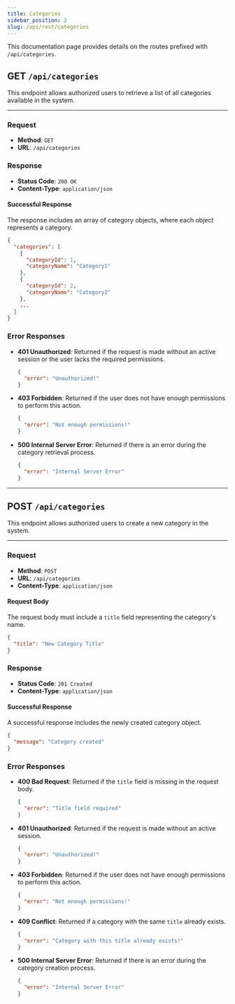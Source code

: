 ```yaml
---
title: Categories
sidebar_position: 2
slug: /api/rest/categories
---
```


This documentation page provides details on the routes prefixed with `/api/categories`.

## **GET** `/api/categories`

This endpoint allows authorized users to retrieve a list of all categories available in the system.

---

### Request

- **Method**: `GET`
- **URL**: `/api/categories`

### Response

- **Status Code**: `200 OK`
- **Content-Type**: `application/json`

#### Successful Response

The response includes an array of category objects, where each object represents a category.

```json
{
  "categories": [
    {
      "categoryId": 1,
      "categoryName": "Category1"
    },
    {
      "categoryId": 2,
      "categoryName": "Category2"
    },
    ...
  ]
}
```

### Error Responses

- **401 Unauthorized**: Returned if the request is made without an active session or the user lacks the required permissions.

  ```json
  {
    "error": "Unauthorized!"
  }
  ```

- **403 Forbidden**: Returned if the user does not have enough permissions to perform this action.

  ```json
  {
    "error": "Not enough permissions!"
  }
  ```

- **500 Internal Server Error**: Returned if there is an error during the category retrieval process.

  ```json
  {
    "error": "Internal Server Error"
  }
  ```

---

## **POST** `/api/categories`

This endpoint allows authorized users to create a new category in the system.

---

### Request

- **Method**: `POST`
- **URL**: `/api/categories`
- **Content-Type**: `application/json`

#### Request Body

The request body must include a `title` field representing the category's name.

```json
{
  "title": "New Category Title"
}
```

### Response

- **Status Code**: `201 Created`
- **Content-Type**: `application/json`

#### Successful Response

A successful response includes the newly created category object.

```json
{
  "message": "Category created"
}
```

### Error Responses

- **400 Bad Request**: Returned if the `title` field is missing in the request body.

  ```json
  {
    "error": "Title field required"
  }
  ```

- **401 Unauthorized**: Returned if the request is made without an active session.

  ```json
  {
    "error": "Unauthorized!"
  }
  ```

- **403 Forbidden**: Returned if the user does not have enough permissions to perform this action.

  ```json
  {
    "error": "Not enough permissions!"
  }
  ```

- **409 Conflict**: Returned if a category with the same `title` already exists.

  ```json
  {
    "error": "Category with this title already exists!"
  }
  ```

- **500 Internal Server Error**: Returned if there is an error during the category creation process.

  ```json
  {
    "error": "Internal Server Error"
  }
  ```
